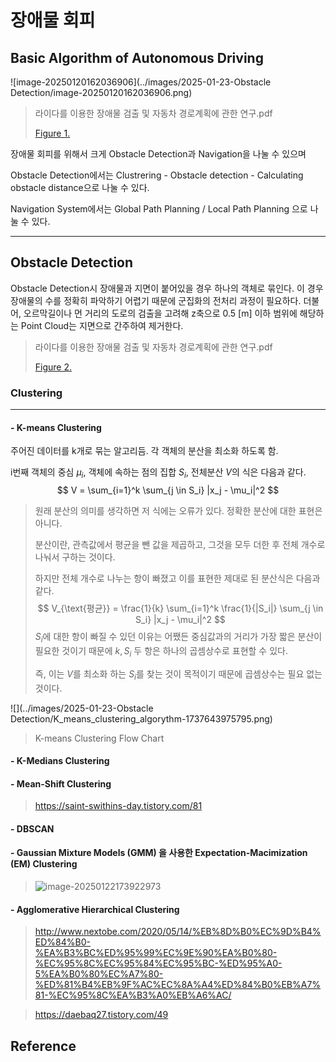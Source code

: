# 장애물 회피



## Basic Algorithm of Autonomous Driving

![image-20250120162036906](../images/2025-01-23-Obstacle Detection/image-20250120162036906.png)

> 라이다를 이용한 장애물 검출 및 자동차 경로계획에 관한 연구.pdf
>
> [Figure 1.][1]



장애물 회피를 위해서 크게 Obstacle Detection과  Navigation을 나눌 수 있으며 

Obstacle Detection에서는 Clustrering - Obstacle detection - Calculating obstacle distance으로 나눌 수 있다.

Navigation System에서는 Global Path Planning / Local Path Planning 으로 나눌 수 있다.

---



## Obstacle Detection

  Obstacle Detection시 장애물과 지면이 붙어있을 경우 하나의 객체로 묶인다. 이 경우 장애물의 수를 정확히 파악하기 어렵기 때문에 군집화의 전처리 과정이 필요하다. 더불어, 오르막길이나 먼 거리의 도로의 검출을 고려해 z축으로 0.5 [m] 이하 범위에 해당하는 Point Cloud는 지면으로 간주하여 제거한다. 

> 라이다를 이용한 장애물 검출 및 자동차 경로계획에 관한 연구.pdf
>
> [Figure 2.][1]
>
> [][1]



### Clustering

---



####  - K-means Clustering 

  주어진 데이터를 k개로 묶는 알고리듬. 각 객체의 분산을 최소화 하도록 함.

  i번째 객체의 중심 $\mu_i$, 객체에 속하는 점의 집합 $S_i$, 전체분산 $V$의 식은 다음과 같다.
$$
V = \sum_{i=1}^k \sum_{j \in S_i} |x_j - \mu_i|^2
$$

> 원래 분산의 의미를 생각하면 저 식에는 오류가 있다. 정확한 분산에 대한 표현은 아니다.
>
> 분산이란, 관측값에서 평균을 뺀 값을 제곱하고, 그것을 모두 더한 후 전체 개수로 나눠서 구하는 것이다.
>
> 하지만 전체 개수로 나누는 항이 빠졌고 이를 표현한 제대로 된 분산식은 다음과 같다.
> $$
> V_{\text{평균}} = \frac{1}{k} \sum_{i=1}^k \frac{1}{|S_i|} \sum_{j \in S_i} |x_j - \mu_i|^2
> $$
>   $S_i$에 대한 항이 빠질 수 있던 이유는 어쨌든 중심값과의 거리가 가장 짧은 분산이 필요한 것이기 때문에 $k, S_i$ 두 항은 하나의 곱셈상수로 표현할 수 있다.
>
> 즉, 이는 $V$를 최소화 하는 $S_i$를 찾는 것이 목적이기 때문에 곱셈상수는 필요 없는 것이다.



![](../images/2025-01-23-Obstacle Detection/K_means_clustering_algorythm-1737643975795.png)

> K-means Clustering Flow Chart







#### - K-Medians Clustering

#### - Mean-Shift Clustering

> https://saint-swithins-day.tistory.com/81

#### - DBSCAN

#### - Gaussian Mixture Models (GMM) 을 사용한 Expectation-Macimization (EM) Clustering

> ![image-20250122173922973](C:\Users\GihyunPark\AppData\Roaming\Typora\typora-user-images\image-20250122173922973.png)

#### - Agglomerative Hierarchical Clustering

> http://www.nextobe.com/2020/05/14/%EB%8D%B0%EC%9D%B4%ED%84%B0-%EA%B3%BC%ED%95%99%EC%9E%90%EA%B0%80-%EC%95%8C%EC%95%84%EC%95%BC-%ED%95%A0-5%EA%B0%80%EC%A7%80-%ED%81%B4%EB%9F%AC%EC%8A%A4%ED%84%B0%EB%A7%81-%EC%95%8C%EA%B3%A0%EB%A6%AC/

> https://daebaq27.tistory.com/49



## Reference

[1]: file:///E:/0%20undergraduate/HADA/Mission/Obstacle%20Detection/paper/%5BObstacle%20Path%20Planning%5D%20Research%20on%20obstacle%20detection%20and%20vehicle%20path%20planning%20using%20lidar.pdf